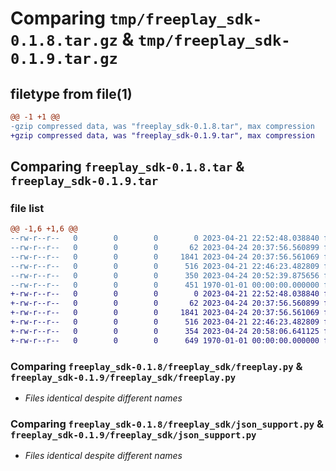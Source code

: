 # Comparing `tmp/freeplay_sdk-0.1.8.tar.gz` & `tmp/freeplay_sdk-0.1.9.tar.gz`

## filetype from file(1)

```diff
@@ -1 +1 @@
-gzip compressed data, was "freeplay_sdk-0.1.8.tar", max compression
+gzip compressed data, was "freeplay_sdk-0.1.9.tar", max compression
```

## Comparing `freeplay_sdk-0.1.8.tar` & `freeplay_sdk-0.1.9.tar`

### file list

```diff
@@ -1,6 +1,6 @@
--rw-r--r--   0        0        0        0 2023-04-21 22:52:48.038840 freeplay_sdk-0.1.8/README.md
--rw-r--r--   0        0        0       62 2023-04-24 20:37:56.560899 freeplay_sdk-0.1.8/freeplay_sdk/__init__.py
--rw-r--r--   0        0        0     1841 2023-04-24 20:37:56.561069 freeplay_sdk-0.1.8/freeplay_sdk/freeplay.py
--rw-r--r--   0        0        0      516 2023-04-21 22:46:23.482809 freeplay_sdk-0.1.8/freeplay_sdk/json_support.py
--rw-r--r--   0        0        0      350 2023-04-24 20:52:39.875656 freeplay_sdk-0.1.8/pyproject.toml
--rw-r--r--   0        0        0      451 1970-01-01 00:00:00.000000 freeplay_sdk-0.1.8/PKG-INFO
+-rw-r--r--   0        0        0        0 2023-04-21 22:52:48.038840 freeplay_sdk-0.1.9/README.md
+-rw-r--r--   0        0        0       62 2023-04-24 20:37:56.560899 freeplay_sdk-0.1.9/freeplay_sdk/__init__.py
+-rw-r--r--   0        0        0     1841 2023-04-24 20:37:56.561069 freeplay_sdk-0.1.9/freeplay_sdk/freeplay.py
+-rw-r--r--   0        0        0      516 2023-04-21 22:46:23.482809 freeplay_sdk-0.1.9/freeplay_sdk/json_support.py
+-rw-r--r--   0        0        0      354 2023-04-24 20:58:06.641125 freeplay_sdk-0.1.9/pyproject.toml
+-rw-r--r--   0        0        0      649 1970-01-01 00:00:00.000000 freeplay_sdk-0.1.9/PKG-INFO
```

### Comparing `freeplay_sdk-0.1.8/freeplay_sdk/freeplay.py` & `freeplay_sdk-0.1.9/freeplay_sdk/freeplay.py`

 * *Files identical despite different names*

### Comparing `freeplay_sdk-0.1.8/freeplay_sdk/json_support.py` & `freeplay_sdk-0.1.9/freeplay_sdk/json_support.py`

 * *Files identical despite different names*

